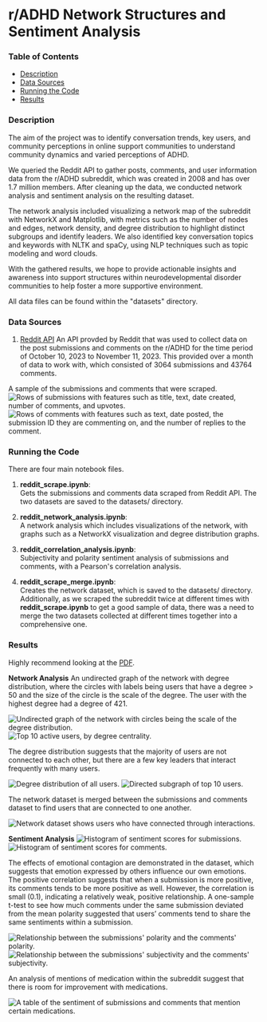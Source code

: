 # r/ADHD Network Structures and Sentiment Analysis


### Table of Contents
- [Description](#description)
- [Data Sources](#data-sources)
- [Running the Code](#running-the-code)
- [Results](#results)


### Description
The aim of the project was to identify conversation trends, key users, and community perceptions in online support communities to understand community dynamics and varied perceptions of ADHD.

We queried the Reddit API to gather posts, comments, and user information data from the r/ADHD subreddit, which was created in 2008 and has over 1.7 million members. After cleaning up the data, we conducted network analysis and sentiment analysis on the resulting dataset.

The network analysis included visualizing a network map of the subreddit with NetworkX and Matplotlib, with metrics such as the number of nodes and edges, network density, and degree distribution to highlight distinct subgroups and identify leaders. We also identified key conversation topics and keywords with NLTK and spaCy, using NLP techniques such as topic modeling and word clouds.

With the gathered results, we hope to provide actionable insights and awareness into support structures within neurodevelopmental disorder communities to help foster a more supportive environment.

All data files can be found within the "datasets" directory.


### Data Sources
1. [Reddit API](https://www.reddit.com/dev/api/)
An API provded by Reddit that was used to collect data on the post submissions and comments on the r/ADHD for the time period of October 10, 2023 to November 11, 2023. This provided over a month of data to work with, which consisted of 3064 submissions and 43764 comments.

A sample of the submissions and comments that were scraped.
![Rows of submissions with features such as title, text, date created, number of comments, and upvotes.](imgs/submissions.png)
![Rows of comments with features such as text, date posted, the submission ID they are commenting on, and the number of replies to the comment.](imgs/comments.png)


### Running the Code
There are four main notebook files.

1. **reddit_scrape.ipynb**:  
Gets the submissions and comments data scraped from Reddit API. The two datasets are saved to the datasets/ directory.

2. **reddit_network_analysis.ipynb**:  
A network analysis which includes visualizations of the network, with graphs such as a NetworkX visualization and degree distribution graphs.

3. **reddit_correlation_analysis.ipynb**:  
Subjectivity and polarity sentiment analysis of submissions and comments, with a Pearson's correlation analysis.

4. **reddit_scrape_merge.ipynb**:  
Creates the network dataset, which is saved to the datasets/ directory. Additionally, as we scraped the subreddit twice at different times with **reddit_scrape.ipynb** to get a good sample of data, there was a need to merge the two datasets collected at different times together into a comprehensive one.

### Results

Highly recommend looking at the [PDF](reddit-network.pdf).

**Network Analysis**
An undirected graph of the network with degree distribution, where the circles with labels being users that have a degree > 50 and the size of the circle is the scale of the degree. The user with the highest degree had a degree of 421.

![Undirected graph of the network with circles being the scale of the degree distribution.](imgs/network_visualization.png)
![Top 10 active users, by degree centrality.](imgs/key_leaders.png)

The degree distribution suggests that the majority of users are not connected to each other, but there are a few key leaders that interact frequently with many users.

![Degree distribution of all users.](imgs/degree_distribution.png)
![Directed subgraph of top 10 users.](imgs/top_users_subgraph.png)

The network dataset is merged between the submissions and comments dataset to find users that are connected to one another.

![Network dataset shows users who have connected through interactions.](imgs/network_df.png)

**Sentiment Analysis**
![Histogram of sentiment scores for submissions.](imgs/sentiment_submissions.png)
![Histogram of sentiment scores for comments.](imgs/sentiment_comments.png)

The effects of emotional contagion are demonstrated in the dataset, which suggests that emotion expressed by others influence our own emotions. The positive correlation suggests that when a submission is more positive, its comments tends to be more positive as well. However, the correlation is small (0.1), indicating a relatively weak, positive relationship. A one-sample t-test to see how much comments under the same submission deviated from the mean polarity suggested that users’ comments tend to share the same sentiments within a submission.

![Relationship between the submissions' polarity and the comments' polarity.](imgs/polarity_correlation.png)
![Relationship between the submissions' subjectivity and the comments' subjectivity.](imgs/subjectivity_correlation.png)

An analysis of mentions of medication within the subreddit suggest that there is room for improvement with medications.

![A table of the sentiment of submissions and comments that mention certain medications.](imgs/medication_sentiment.png)
